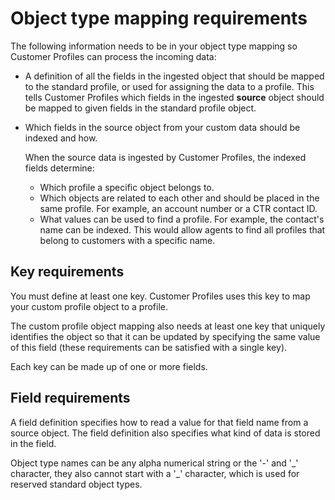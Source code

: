 # Object type mapping requirements<a name="object-type-mapping-requirements"></a>

The following information needs to be in your object type mapping so Customer Profiles can process the incoming data: 
+ A definition of all the fields in the ingested object that should be mapped to the standard profile, or used for assigning the data to a profile\. This tells Customer Profiles which fields in the ingested **source** object should be mapped to given fields in the standard profile object\.
+ Which fields in the source object from your custom data should be indexed and how\. 

  When the source data is ingested by Customer Profiles, the indexed fields determine:
  + Which profile a specific object belongs to\.
  + Which objects are related to each other and should be placed in the same profile\. For example, an account number or a CTR contact ID\. 
  + What values can be used to find a profile\. For example, the contact's name can be indexed\. This would allow agents to find all profiles that belong to customers with a specific name\. 

## Key requirements<a name="key-requirements"></a>

You must define at least one key\. Customer Profiles uses this key to map your custom profile object to a profile\.

The custom profile object mapping also needs at least one key that uniquely identifies the object so that it can be updated by specifying the same value of this field \(these requirements can be satisfied with a single key\)\.

Each key can be made up of one or more fields\. 

## Field requirements<a name="field-requirements"></a>

A field definition specifies how to read a value for that field name from a source object\. The field definition also specifies what kind of data is stored in the field\.

Object type names can be any alpha numerical string or the '\-' and '\_' character, they also cannot start with a '\_' character, which is used for reserved standard object types\.